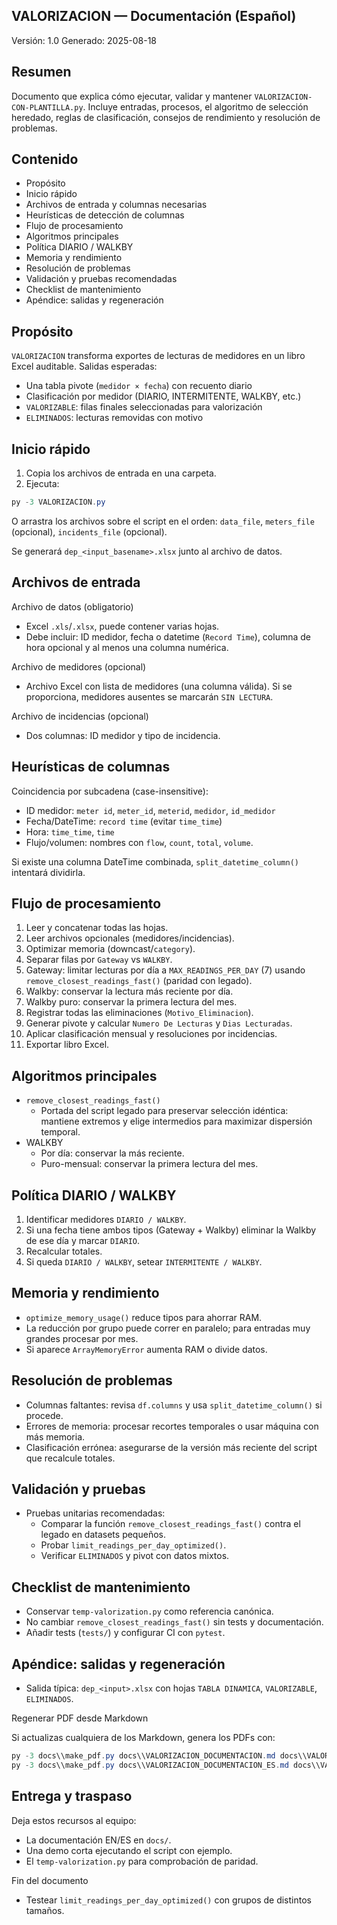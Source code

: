 ## VALORIZACION — Documentación (Español)

Versión: 1.0
Generado: 2025-08-18

Resumen
-------
Documento que explica cómo ejecutar, validar y mantener `VALORIZACION-CON-PLANTILLA.py`. Incluye entradas, procesos, el algoritmo de selección heredado, reglas de clasificación, consejos de rendimiento y resolución de problemas.

Contenido
--------
- Propósito
- Inicio rápido
- Archivos de entrada y columnas necesarias
- Heurísticas de detección de columnas
- Flujo de procesamiento
- Algoritmos principales
- Política DIARIO / WALKBY
- Memoria y rendimiento
- Resolución de problemas
- Validación y pruebas recomendadas
- Checklist de mantenimiento
- Apéndice: salidas y regeneración

Propósito
-------
`VALORIZACION` transforma exportes de lecturas de medidores en un libro Excel auditable. Salidas esperadas:

- Una tabla pivote (`medidor × fecha`) con recuento diario
- Clasificación por medidor (DIARIO, INTERMITENTE, WALKBY, etc.)
- `VALORIZABLE`: filas finales seleccionadas para valorización
- `ELIMINADOS`: lecturas removidas con motivo

Inicio rápido
-----------
1. Copia los archivos de entrada en una carpeta.
2. Ejecuta:

```powershell
py -3 VALORIZACION.py
```

O arrastra los archivos sobre el script en el orden: `data_file`, `meters_file` (opcional), `incidents_file` (opcional).

Se generará `dep_<input_basename>.xlsx` junto al archivo de datos.

Archivos de entrada
-----------
Archivo de datos (obligatorio)
- Excel `.xls`/`.xlsx`, puede contener varias hojas.
- Debe incluir: ID medidor, fecha o datetime (`Record Time`), columna de hora opcional y al menos una columna numérica.

Archivo de medidores (opcional)
- Archivo Excel con lista de medidores (una columna válida). Si se proporciona, medidores ausentes se marcarán `SIN LECTURA`.

Archivo de incidencias (opcional)
- Dos columnas: ID medidor y tipo de incidencia.

Heurísticas de columnas
-----------------------
Coincidencia por subcadena (case-insensitive):

- ID medidor: `meter id`, `meter_id`, `meterid`, `medidor`, `id_medidor`
- Fecha/DateTime: `record time` (evitar `time_time`)
- Hora: `time_time`, `time`
- Flujo/volumen: nombres con `flow`, `count`, `total`, `volume`.

Si existe una columna DateTime combinada, `split_datetime_column()` intentará dividirla.

Flujo de procesamiento
----------------------
1. Leer y concatenar todas las hojas.
2. Leer archivos opcionales (medidores/incidencias).
3. Optimizar memoria (downcast/`category`).
4. Separar filas por `Gateway` vs `WALKBY`.
5. Gateway: limitar lecturas por día a `MAX_READINGS_PER_DAY` (7) usando `remove_closest_readings_fast()` (paridad con legado).
6. Walkby: conservar la lectura más reciente por día.
7. Walkby puro: conservar la primera lectura del mes.
8. Registrar todas las eliminaciones (`Motivo_Eliminacion`).
9. Generar pivote y calcular `Numero De Lecturas` y `Dias Lecturadas`.
10. Aplicar clasificación mensual y resoluciones por incidencias.
11. Exportar libro Excel.

Algoritmos principales
----------------------
- `remove_closest_readings_fast()`
  - Portada del script legado para preservar selección idéntica: mantiene extremos y elige intermedios para maximizar dispersión temporal.
- WALKBY
  - Por día: conservar la más reciente.
  - Puro-mensual: conservar la primera lectura del mes.

Política DIARIO / WALKBY
-----------------------
1. Identificar medidores `DIARIO / WALKBY`.
2. Si una fecha tiene ambos tipos (Gateway + Walkby) eliminar la Walkby de ese día y marcar `DIARIO`.
3. Recalcular totales.
4. Si queda `DIARIO / WALKBY`, setear `INTERMITENTE / WALKBY`.

Memoria y rendimiento
---------------------
- `optimize_memory_usage()` reduce tipos para ahorrar RAM.
- La reducción por grupo puede correr en paralelo; para entradas muy grandes procesar por mes.
- Si aparece `ArrayMemoryError` aumenta RAM o divide datos.

Resolución de problemas
-----------------------
- Columnas faltantes: revisa `df.columns` y usa `split_datetime_column()` si procede.
- Errores de memoria: procesar recortes temporales o usar máquina con más memoria.
- Clasificación errónea: asegurarse de la versión más reciente del script que recalcule totales.

Validación y pruebas
--------------------
- Pruebas unitarias recomendadas:
  - Comparar la función `remove_closest_readings_fast()` contra el legado en datasets pequeños.
  - Probar `limit_readings_per_day_optimized()`.
  - Verificar `ELIMINADOS` y pivot con datos mixtos.

Checklist de mantenimiento
-------------------------
- Conservar `temp-valorization.py` como referencia canónica.
- No cambiar `remove_closest_readings_fast()` sin tests y documentación.
- Añadir tests (`tests/`) y configurar CI con `pytest`.

Apéndice: salidas y regeneración
--------------------------------
- Salida típica: `dep_<input>.xlsx` con hojas `TABLA DINAMICA`, `VALORIZABLE`, `ELIMINADOS`.

Regenerar PDF desde Markdown

Si actualizas cualquiera de los Markdown, genera los PDFs con:

```powershell
py -3 docs\\make_pdf.py docs\\VALORIZACION_DOCUMENTACION.md docs\\VALORIZACION_DOCUMENTACION.pdf
py -3 docs\\make_pdf.py docs\\VALORIZACION_DOCUMENTACION_ES.md docs\\VALORIZACION_DOCUMENTACION_ES.pdf
```

Entrega y traspaso
------------------
Deja estos recursos al equipo:

- La documentación EN/ES en `docs/`.
- Una demo corta ejecutando el script con ejemplo.
- El `temp-valorization.py` para comprobación de paridad.

Fin del documento
  - Testear `limit_readings_per_day_optimized()` con grupos de distintos tamaños.
